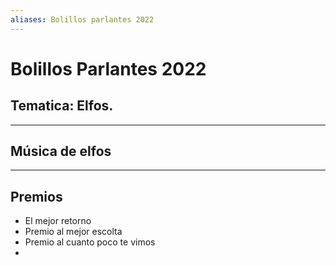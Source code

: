 ```yaml
---
aliases: Bolillos parlantes 2022
---
```


# Bolillos Parlantes 2022

## Tematica: Elfos.


---

##  Música de elfos


---

## Premios

- El mejor retorno
- Premio al mejor escolta
- Premio al cuanto poco te vimos
- 